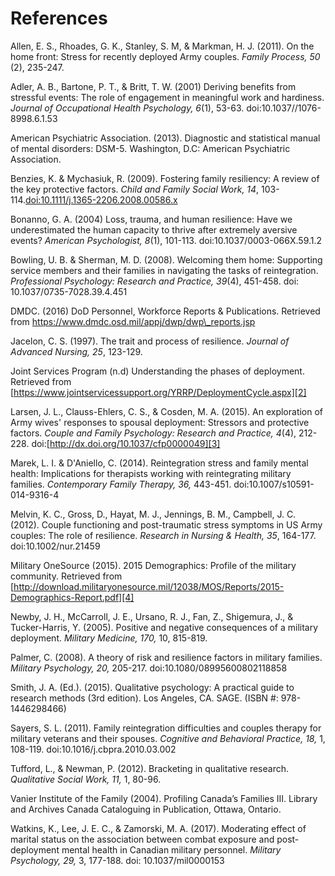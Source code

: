 # References
Allen, E. S., Rhoades, G. K., Stanley, S. M, & Markman, H. J. (2011). On the home front: Stress for recently deployed Army couples. *Family Process, 50* (2), 235-247.  

Adler, A. B., Bartone, P. T., & Britt, T. W. (2001) Deriving benefits from stressful events: The role of engagement in meaningful work and hardiness. *Journal of Occupational Health Psychology, 6*(1), 53-63. doi:10.1037//1076-8998.6.1.53

American Psychiatric Association. (2013). Diagnostic and statistical manual of mental disorders: DSM-5. Washington, D.C: American Psychiatric Association.

Benzies, K. & Mychasiuk, R. (2009). Fostering family resiliency: A review of the key protective factors. *Child and Family Social Work, 14*, 103-114.[doi:10.1111/j.1365-2206.2008.00586.x][1]

Bonanno, G. A. (2004) Loss, trauma, and human resilience: Have we underestimated the human capacity to thrive after extremely aversive events? *American Psychologist, 8*(1), 101-113. doi:10.1037/0003-066X.59.1.2

Bowling, U. B. & Sherman, M. D. (2008). Welcoming them home: Supporting service members and their families in navigating the tasks of reintegration. *Professional Psychology: Research and Practice, 39*(4), 451-458. doi: 10.1037/0735-7028.39.4.451

DMDC. (2016) DoD Personnel, Workforce Reports & Publications. Retrieved from https://www.dmdc.osd.mil/appj/dwp/dwp\_reports.jsp

Jacelon, C. S. (1997). The trait and process of resilience. *Journal of Advanced Nursing, 25*, 123-129. 

Joint Services Program (n.d) Understanding the phases of deployment. Retrieved from [https://www.jointservicessupport.org/YRRP/DeploymentCycle.aspx][2]

Larsen, J. L., Clauss-Ehlers, C. S., & Cosden, M. A. (2015). An exploration of Army wives' responses to spousal deployment:  Stressors and protective factors. *Couple and Family Psychology: Research and Practice, 4*(4), 212-228. doi:[http://dx.doi.org/10.1037/cfp0000049][3]

Marek, L. I. & D'Aniello, C. (2014). Reintegration stress and family mental health: Implications for therapists working with reintegrating military families. *Contemporary Family Therapy, 36,* 443-451. doi:10.1007/s10591-014-9316-4

Melvin, K. C., Gross, D., Hayat, M. J., Jennings, B. M., Campbell, J. C. (2012). Couple functioning and post-traumatic stress symptoms in US Army couples: The role of resilience. *Research in Nursing & Health, 35*, 164-177. doi:10.1002/nur.21459

Military OneSource (2015). 2015 Demographics: Profile of the military community. Retrieved from [http://download.militaryonesource.mil/12038/MOS/Reports/2015-Demographics-Report.pdf][4]

Newby, J. H., McCarroll, J. E., Ursano, R. J., Fan, Z., Shigemura, J., & Tucker-Harris, Y. (2005). Positive and negative consequences of a military deployment. *Military Medicine, 170,* 10, 815-819.

Palmer, C. (2008). A theory of risk and resilience factors in military families. *Military Psychology, 20,* 205-217. doi:10.1080/08995600802118858

Smith, J. A. (Ed.). (2015). Qualitative psychology: A practical guide to research methods (3rd edition). Los Angeles, CA. SAGE. (ISBN #: 978-1446298466)

Sayers, S. L. (2011). Family reintegration difficulties and couples therapy for military veterans and their spouses. *Cognitive and Behavioral Practice, 18,* 1, 108-119. doi:10.1016/j.cbpra.2010.03.002

Tufford, L., & Newman, P. (2012). Bracketing in qualitative research. *Qualitative Social Work, 11,* 1, 80-96.

Vanier Institute of the Family (2004). Profiling Canada’s Families III. Library and Archives Canada Cataloguing in Publication, Ottawa, Ontario.

Watkins, K., Lee, J. E. C., & Zamorski, M. A. (2017). Moderating effect of marital status on the association between combat exposure and post-deployment mental health in Canadian military personnel. *Military Psychology, 29,* 3, 177-188. doi: 10.1037/mil0000153

[1]:	doi:10.1111/j.1365-2206.2008.00586.x
[2]:	https://www.jointservicessupport.org/YRRP/DeploymentCycle.aspx
[3]:	http://dx.doi.org/10.1037/cfp0000049
[4]:	http://download.militaryonesource.mil/12038/MOS/Reports/2015-Demographics-Report.pdf